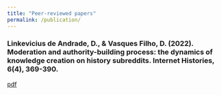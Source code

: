 ```yaml
---
title: "Peer-reviewed papers"
permalink: /publication/
---
```


### Linkevicius de Andrade, D., & Vasques Filho, D. (2022). Moderation and authority-building process: the dynamics of knowledge creation on history subreddits. Internet Histories, 6(4), 369-390.  
[pdf](http://vasquesfilho.github.io/files/moderation_and_authority.pdf)

